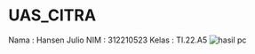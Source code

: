 # UAS_CITRA
Nama   : Hansen Julio
NIM    : 312210523
Kelas  : TI.22.A5
![hasil pc](https://github.com/Hansen021/UAS_CITRA/assets/129939171/5f1a4917-86ae-4dc9-bb65-04c839d151f9)
